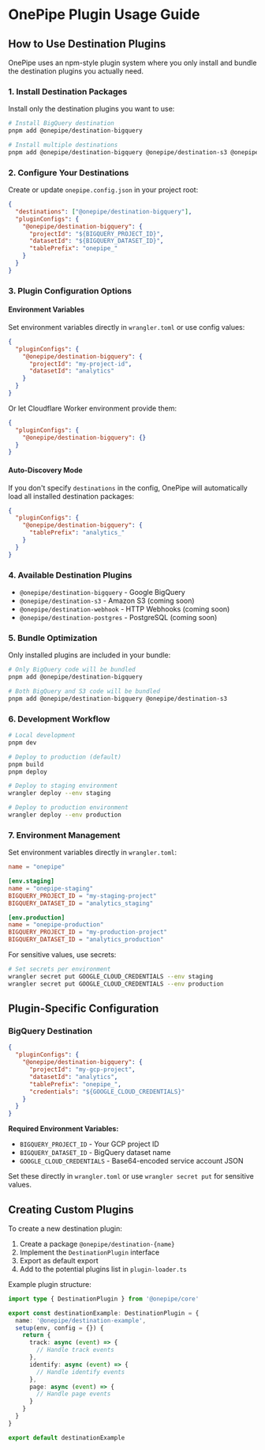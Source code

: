# OnePipe Plugin Usage Guide

## How to Use Destination Plugins

OnePipe uses an npm-style plugin system where you only install and bundle the destination plugins you actually need.

### 1. Install Destination Packages

Install only the destination plugins you want to use:

```bash
# Install BigQuery destination
pnpm add @onepipe/destination-bigquery

# Install multiple destinations
pnpm add @onepipe/destination-bigquery @onepipe/destination-s3 @onepipe/destination-webhook
```

### 2. Configure Your Destinations

Create or update `onepipe.config.json` in your project root:

```json
{
  "destinations": ["@onepipe/destination-bigquery"],
  "pluginConfigs": {
    "@onepipe/destination-bigquery": {
      "projectId": "${BIGQUERY_PROJECT_ID}",
      "datasetId": "${BIGQUERY_DATASET_ID}",
      "tablePrefix": "onepipe_"
    }
  }
}
```

### 3. Plugin Configuration Options

#### Environment Variables

Set environment variables directly in `wrangler.toml` or use config values:

```json
{
  "pluginConfigs": {
    "@onepipe/destination-bigquery": {
      "projectId": "my-project-id",
      "datasetId": "analytics"
    }
  }
}
```

Or let Cloudflare Worker environment provide them:
```json
{
  "pluginConfigs": {
    "@onepipe/destination-bigquery": {}
  }
}
```

#### Auto-Discovery Mode
If you don't specify `destinations` in the config, OnePipe will automatically load all installed destination packages:

```json
{
  "pluginConfigs": {
    "@onepipe/destination-bigquery": {
      "tablePrefix": "analytics_"
    }
  }
}
```

### 4. Available Destination Plugins

- `@onepipe/destination-bigquery` - Google BigQuery
- `@onepipe/destination-s3` - Amazon S3 (coming soon)
- `@onepipe/destination-webhook` - HTTP Webhooks (coming soon)
- `@onepipe/destination-postgres` - PostgreSQL (coming soon)

### 5. Bundle Optimization

Only installed plugins are included in your bundle:

```bash
# Only BigQuery code will be bundled
pnpm add @onepipe/destination-bigquery

# Both BigQuery and S3 code will be bundled  
pnpm add @onepipe/destination-bigquery @onepipe/destination-s3
```

### 6. Development Workflow

```bash
# Local development
pnpm dev

# Deploy to production (default)
pnpm build
pnpm deploy

# Deploy to staging environment
wrangler deploy --env staging

# Deploy to production environment  
wrangler deploy --env production
```

### 7. Environment Management

Set environment variables directly in `wrangler.toml`:

```toml
name = "onepipe"

[env.staging]
name = "onepipe-staging"
BIGQUERY_PROJECT_ID = "my-staging-project"
BIGQUERY_DATASET_ID = "analytics_staging"

[env.production]
name = "onepipe-production"
BIGQUERY_PROJECT_ID = "my-production-project"
BIGQUERY_DATASET_ID = "analytics_production"
```

For sensitive values, use secrets:
```bash
# Set secrets per environment
wrangler secret put GOOGLE_CLOUD_CREDENTIALS --env staging
wrangler secret put GOOGLE_CLOUD_CREDENTIALS --env production
```

## Plugin-Specific Configuration

### BigQuery Destination

```json
{
  "pluginConfigs": {
    "@onepipe/destination-bigquery": {
      "projectId": "my-gcp-project",
      "datasetId": "analytics",
      "tablePrefix": "onepipe_",
      "credentials": "${GOOGLE_CLOUD_CREDENTIALS}"
    }
  }
}
```

**Required Environment Variables:**
- `BIGQUERY_PROJECT_ID` - Your GCP project ID
- `BIGQUERY_DATASET_ID` - BigQuery dataset name  
- `GOOGLE_CLOUD_CREDENTIALS` - Base64-encoded service account JSON

Set these directly in `wrangler.toml` or use `wrangler secret put` for sensitive values.

## Creating Custom Plugins

To create a new destination plugin:

1. Create a package `@onepipe/destination-{name}`
2. Implement the `DestinationPlugin` interface
3. Export as default export
4. Add to the potential plugins list in `plugin-loader.ts`

Example plugin structure:

```typescript
import type { DestinationPlugin } from '@onepipe/core'

export const destinationExample: DestinationPlugin = {
  name: '@onepipe/destination-example',
  setup(env, config = {}) {
    return {
      track: async (event) => {
        // Handle track events
      },
      identify: async (event) => {
        // Handle identify events  
      },
      page: async (event) => {
        // Handle page events
      }
    }
  }
}

export default destinationExample
```